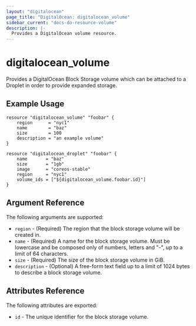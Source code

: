 ```yaml
---
layout: "digitalocean"
page_title: "DigitalOcean: digitalocean_volume"
sidebar_current: "docs-do-resource-volume"
description: |-
  Provides a DigitalOcean volume resource.
---
```


# digitalocean\_volume

Provides a DigitalOcean Block Storage volume which can be attached to a Droplet in order to provide expanded storage.

## Example Usage

```
resource "digitalocean_volume" "foobar" {
    region      = "nyc1"
    name        = "baz"
    size        = 100
    description = "an example volume"
}

resource "digitalocean_droplet" "foobar" {
    name       = "baz"
    size       = "1gb"
    image      = "coreos-stable"
    region     = "nyc1"
    volume_ids = ["${digitalocean_volume.foobar.id}"]
}
```

## Argument Reference

The following arguments are supported:

* `region` - (Required) The region that the block storage volume will be created in.
* `name` - (Required) A name for the block storage volume. Must be lowercase and be composed only of numbers, letters and "-", up to a limit of 64 characters.
* `size` - (Required) The size of the block storage volume in GiB.
* `description` - (Optional) A free-form text field up to a limit of 1024 bytes to describe a block storage volume.

## Attributes Reference

The following attributes are exported:

* `id` - The unique identifier for the block storage volume.